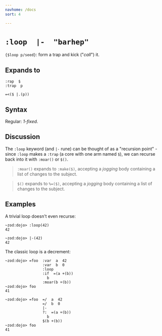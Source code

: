 ```yaml
---
navhome: /docs
sort: 4

---
```


# `:loop  |-  "barhep"`

`{$loop p/seed}`: form a trap and kick ("*call*") it.

## Expands to

```
:rap  $
:trap  p
```

```
=<($ |.(p))
```

## Syntax

Regular: *1-fixed*.

## Discussion

The `:loop` keyword (and `|-` rune) can be thought of as a "recursion point" -
since `:loop` makes a `:trap` (a core with one arm named `$`), we can recurse
back into it with `:moar()` or `$()`.

> `:moar()` expands to `:make($)`, accepting a *jogging* body containing a list
> of changes to the subject.

> `$()` expands to `%=($)`, accepting a *jogging* body containing a
> list of changes to the subject.

## Examples

A trivial loop doesn't even recurse:

```
~zod:dojo> :loop(42)
42
```

```
~zod:dojo> |-(42)
42
```

The classic loop is a decrement:

```
~zod:dojo> =foo  :var  a  42
                 :var  b  0
                 :loop
                 :if  =(a +(b))
                   b
                 :moar(b +(b))
~zod:dojo> foo
41
```

```
~zod:dojo> =foo  =/  a  42
                 =/  b  0
                 |-
                 ?:  =(a +(b))
                   b
                 $(b +(b))
~zod:dojo> foo
41
```
